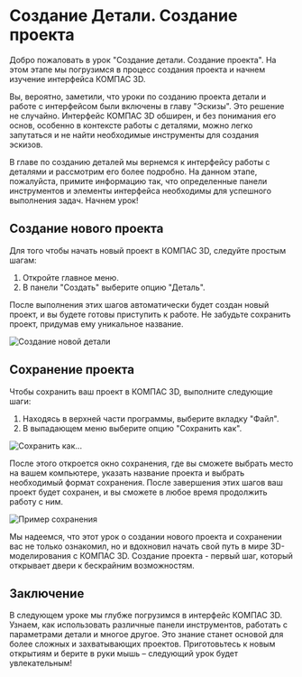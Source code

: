 # Создание Детали. Создание проекта

Добро пожаловать в урок "Создание детали. Создание проекта". На этом этапе мы погрузимся в процесс создания проекта и начнем изучение интерфейса КОМПАС 3D.

Вы, вероятно, заметили, что уроки по созданию проекта детали и работе с интерфейсом были включены в главу "Эскизы". Это решение не случайно. Интерфейс КОМПАС 3D обширен, и без понимания его основ, особенно в контексте работы с деталями, можно легко запутаться и не найти необходимые инструменты для создания эскизов.

В главе по созданию деталей мы вернемся к интерфейсу работы с деталями и рассмотрим его более подробно. На данном этапе, пожалуйста, примите информацию так, что определенные панели инструментов и элементы интерфейса необходимы для успешного выполнения задач. Начнем урок!

## Создание нового проекта

Для того чтобы начать новый проект в КОМПАС 3D, следуйте простым шагам:

1. Откройте главное меню.
2. В панели "Создать" выберите опцию "Деталь".

После выполнения этих шагов автоматически будет создан новый проект, и вы будете готовы приступить к работе. Не забудьте сохранить проект, придумав ему уникальное название.

![Создание новой детали](https://github.com/NotACat1/COMPASS-3D-courses/assets/113008873/396706b1-245b-4083-a574-cc78352d4734)

## Сохранение проекта

Чтобы сохранить ваш проект в КОМПАС 3D, выполните следующие шаги:

1. Находясь в верхней части программы, выберите вкладку "Файл".
2. В выпадающем меню выберите опцию "Сохранить как".

![Сохранить как...](https://github.com/NotACat1/COMPASS-3D-courses/assets/113008873/fc3b0840-795b-4b9e-ac54-998dfe7e2eaf)

После этого откроется окно сохранения, где вы сможете выбрать место на вашем компьютере, указать название проекта и выбрать необходимый формат сохранения. После завершения этих шагов ваш проект будет сохранен, и вы сможете в любое время продолжить работу с ним.

![Пример сохранения](https://github.com/NotACat1/COMPASS-3D-courses/assets/113008873/27a895e5-5137-4efe-8909-432ec89d639e)

Мы надеемся, что этот урок о создании нового проекта и сохранении вас не только ознакомил, но и вдохновил начать свой путь в мире 3D-моделирования с КОМПАС 3D. Создание проекта - первый шаг, который открывает двери к бескрайним возможностям.

## Заключение

В следующем уроке мы глубже погрузимся в интерфейс КОМПАС 3D. Узнаем, как использовать различные панели инструментов, работать с параметрами детали и многое другое. Это знание станет основой для более сложных и захватывающих проектов. Приготовьтесь к новым открытиям и берите в руки мышь – следующий урок будет увлекательным!
